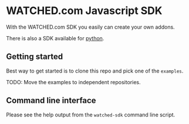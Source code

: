 # WATCHED.com Javascript SDK

With the WATCHED.com SDK you easily can create your own addons.

There is also a SDK available for [python](https://github.com/watchedcom/sdk-python).

## Getting started

Best way to get started is to clone this repo and pick one of the `examples`.

TODO: Move the examples to independent repositories.

## Command line interface

Please see the help output from the `watched-sdk` command line script.
